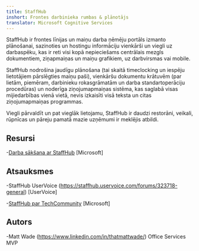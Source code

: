 ```yaml
---
title: StaffHub
inshort: Frontes darbinieka rumbas & plānotājs
translator: Microsoft Cognitive Services
---
```


StaffHub ir frontes līnijas un maiņu darba ņēmēju portāls izmanto plānošanai, sazinoties un hostingu informāciju vienkārši un viegli uz darbaspēku, kas ir reti visi kopā nepieciešams centrālais mezgls dokumentiem, ziņapmaiņas un maiņu grafikiem, uz darbvirsmas vai mobile.

StaffHub nodrošina jaudīgu plānošana (tai skaitā timeclocking un iespēju lietotājiem pārslēgties maiņu paši), vienkāršu dokumentu krātuvēm (par lietām, piemēram, darbinieku rokasgrāmatām un darba standartoperāciju procedūras) un noderīga ziņojumapmaiņas sistēma, kas saglabā visas mijiedarbības vienā vietā, nevis izkaisīti visā teksta un citas ziņojumapmaiņas programmas. 

Viegli pārvaldīt un pat vieglāk lietojamu, StaffHub ir daudzi restorāni, veikali, rūpnīcas un pāreju pamatā mazie uzņēmumi ir meklējis atbildi.

Resursi
---------

-[Darba sākšana ar StaffHub](https://support.office.com/en-us/article/getting-started-with-microsoft-staffhub-92e9480f-0a37-47d2-ac96-2d11ee5f0656)
    \[Microsoft\]


Atsauksmes
---------

-StaffHub UserVoice (https://staffhub.uservoice.com/forums/323718-general)
    \[UserVoice\]

-[StaffHub par TechCommunity](https://techcommunity.microsoft.com/t5/Microsoft-StaffHub/ct-p/StaffHub)
    \[Microsoft\]

Autors
---------

-Matt Wade (https://www.linkedin.com/in/thatmattwade/) Office Services MVP

